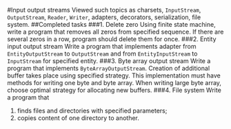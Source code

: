 #Input output streams
Viewed such topics as charsets, `InputStream`, `OutputStream`, `Reader`, `Writer`, adapters, decorators, serialization, file system.
##Completed tasks
###1. Delete zero
Using finite state machine, write a program that removes all zeros from specified
sequence. If there are several zeros in a row, program should delete them for
once.
###2. Entity input output stream
Write a program that implements adapter from `EntityOutputStream` to `OutputStream` and from `EntityInputStream` to `InputStream` for specified entity.
###3. Byte array output stream
Write a program that implements  `ByteArrayOutputStream`. Creation of additional buffer takes place using specified strategy. This implementation must have methods for writing one byte and byte array. When writing large byte array, choose optimal strategy for allocating new buffers.
###4. File system
Write a program that
1) finds files and directories with specified parameters;
2) copies content of one directory to another.
